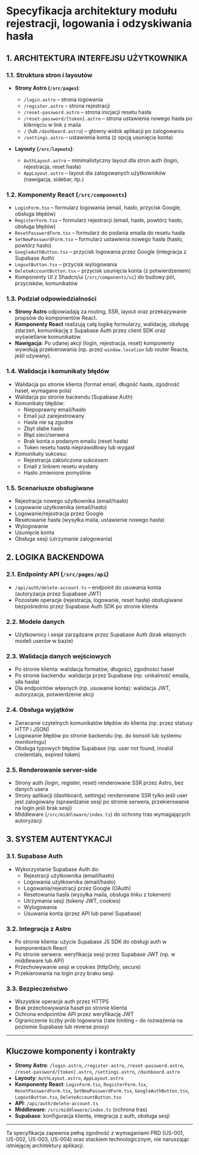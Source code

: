 # Specyfikacja architektury modułu rejestracji, logowania i odzyskiwania hasła

## 1. ARCHITEKTURA INTERFEJSU UŻYTKOWNIKA

### 1.1. Struktura stron i layoutów

- **Strony Astro (`/src/pages`)**:

  - `/login.astro` – strona logowania
  - `/register.astro` – strona rejestracji
  - `/reset-password.astro` – strona inicjacji resetu hasła
  - `/reset-password/[token].astro` – strona ustawienia nowego hasła po kliknięciu w link z maila
  - `/` (lub `/dashboard.astro`) – główny widok aplikacji po zalogowaniu
  - `/settings.astro` – ustawienia konta (z opcją usunięcia konta)

- **Layouty (`/src/layouts`)**:
  - `AuthLayout.astro` – minimalistyczny layout dla stron auth (login, rejestracja, reset hasła)
  - `AppLayout.astro` – layout dla zalogowanych użytkowników (nawigacja, sidebar, itp.)

### 1.2. Komponenty React (`/src/components`)

- `LoginForm.tsx` – formularz logowania (email, hasło, przycisk Google, obsługa błędów)
- `RegisterForm.tsx` – formularz rejestracji (email, hasło, powtórz hasło, obsługa błędów)
- `ResetPasswordForm.tsx` – formularz do podania emaila do resetu hasła
- `SetNewPasswordForm.tsx` – formularz ustawienia nowego hasła (hasło, powtórz hasło)
- `GoogleAuthButton.tsx` – przycisk logowania przez Google (integracja z Supabase Auth)
- `LogoutButton.tsx` – przycisk wylogowania
- `DeleteAccountButton.tsx` – przycisk usunięcia konta (z potwierdzeniem)
- Komponenty UI z Shadcn/ui (`/src/components/ui`) do budowy pól, przycisków, komunikatów

### 1.3. Podział odpowiedzialności

- **Strony Astro** odpowiadają za routing, SSR, layout oraz przekazywanie propsów do komponentów React.
- **Komponenty React** realizują całą logikę formularzy, walidację, obsługę zdarzeń, komunikację z Supabase Auth przez client SDK oraz wyświetlanie komunikatów.
- **Nawigacja**: Po udanej akcji (login, rejestracja, reset) komponenty wywołują przekierowania (np. przez `window.location` lub router Reacta, jeśli używany).

### 1.4. Walidacja i komunikaty błędów

- Walidacja po stronie klienta (format email, długość hasła, zgodność haseł, wymagane pola)
- Walidacja po stronie backendu (Supabase Auth)
- Komunikaty błędów:
  - Niepoprawny email/hasło
  - Email już zarejestrowany
  - Hasła nie są zgodne
  - Zbyt słabe hasło
  - Błąd sieci/serwera
  - Brak konta o podanym emailu (reset hasła)
  - Token resetu hasła nieprawidłowy lub wygasł
- Komunikaty sukcesu:
  - Rejestracja zakończona sukcesem
  - Email z linkiem resetu wysłany
  - Hasło zmienione pomyślnie

### 1.5. Scenariusze obsługiwane

- Rejestracja nowego użytkownika (email/hasło)
- Logowanie użytkownika (email/hasło)
- Logowanie/rejestracja przez Google
- Resetowanie hasła (wysyłka maila, ustawienie nowego hasła)
- Wylogowanie
- Usunięcie konta
- Obsługa sesji (utrzymanie zalogowania)

## 2. LOGIKA BACKENDOWA

### 2.1. Endpointy API (`/src/pages/api`)

- `/api/auth/delete-account.ts` – endpoint do usuwania konta (autoryzacja przez Supabase JWT)
- Pozostałe operacje (rejestracja, logowanie, reset hasła) obsługiwane bezpośrednio przez Supabase Auth SDK po stronie klienta

### 2.2. Modele danych

- Użytkownicy i sesje zarządzane przez Supabase Auth (brak własnych modeli userów w bazie)

### 2.3. Walidacja danych wejściowych

- Po stronie klienta: walidacja formatów, długości, zgodności haseł
- Po stronie backendu: walidacja przez Supabase (np. unikalność emaila, siła hasła)
- Dla endpointów własnych (np. usuwanie konta): walidacja JWT, autoryzacja, potwierdzenie akcji

### 2.4. Obsługa wyjątków

- Zwracanie czytelnych komunikatów błędów do klienta (np. przez statusy HTTP i JSON)
- Logowanie błędów po stronie backendu (np. do konsoli lub systemu monitoringu)
- Obsługa typowych błędów Supabase (np. user not found, invalid credentials, expired token)

### 2.5. Renderowanie server-side

- Strony auth (login, register, reset) renderowane SSR przez Astro, bez danych usera
- Strony aplikacji (dashboard, settings) renderowane SSR tylko jeśli user jest zalogowany (sprawdzanie sesji po stronie serwera, przekierowanie na login jeśli brak sesji)
- Middleware (`/src/middleware/index.ts`) do ochrony tras wymagających autoryzacji

## 3. SYSTEM AUTENTYKACJI

### 3.1. Supabase Auth

- Wykorzystanie Supabase Auth do:
  - Rejestracji użytkownika (email/hasło)
  - Logowania użytkownika (email/hasło)
  - Logowania/rejestracji przez Google (OAuth)
  - Resetowania hasła (wysyłka maila, obsługa linku z tokenem)
  - Utrzymania sesji (tokeny JWT, cookies)
  - Wylogowania
  - Usuwania konta (przez API lub panel Supabase)

### 3.2. Integracja z Astro

- Po stronie klienta: użycie Supabase JS SDK do obsługi auth w komponentach React
- Po stronie serwera: weryfikacja sesji przez Supabase JWT (np. w middleware lub API)
- Przechowywanie sesji w cookies (httpOnly, secure)
- Przekierowania na login przy braku sesji

### 3.3. Bezpieczeństwo

- Wszystkie operacje auth przez HTTPS
- Brak przechowywania haseł po stronie klienta
- Ochrona endpointów API przez weryfikację JWT
- Ograniczenie liczby prób logowania (rate limiting – do rozważenia na poziomie Supabase lub reverse proxy)

---

## Kluczowe komponenty i kontrakty

- **Strony Astro**: `/login.astro`, `/register.astro`, `/reset-password.astro`, `/reset-password/[token].astro`, `/settings.astro`, `/dashboard.astro`
- **Layouty**: `AuthLayout.astro`, `AppLayout.astro`
- **Komponenty React**: `LoginForm.tsx`, `RegisterForm.tsx`, `ResetPasswordForm.tsx`, `SetNewPasswordForm.tsx`, `GoogleAuthButton.tsx`, `LogoutButton.tsx`, `DeleteAccountButton.tsx`
- **API**: `/api/auth/delete-account.ts`
- **Middleware**: `/src/middleware/index.ts` (ochrona tras)
- **Supabase**: konfiguracja klienta, integracja z auth, obsługa sesji

---

Ta specyfikacja zapewnia pełną zgodność z wymaganiami PRD (US-001, US-002, US-003, US-004) oraz stackiem technologicznym, nie naruszając istniejącej architektury aplikacji.
